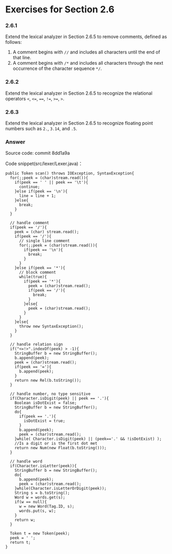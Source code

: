 # Exercises for Section 2.6

### 2.6.1

Extend the lexical analyzer in Section 2.6.5 to remove comments, defined as
follows:

1. A comment begins with `//` and includes all characters until the end of that line.
2. A comment begins with `/*` and includes all characters through the next
   occurrence of the character sequence `*/`.

### 2.6.2

Extend the lexical analyzer in Section 2.6.5 to recognize the relational
operators `<`, `<=`, `==`, `!=`, `>=`, `>`.

### 2.6.3

Extend the lexical analyzer in Section 2.6.5 to recognize floating point numbers
such as `2.`, `3.14`, and `.5`.

### Answer

Source code: commit 8dd1a9a

Code snippet(src/lexer/Lexer.java)：

```
public Token scan() throws IOException, SyntaxException{
  for(;;peek = (char)stream.read()){
    if(peek == ' ' || peek == '\t'){
      continue;
    }else if(peek == '\n'){
      line = line + 1;
    }else{
      break;
    }
  }

  // handle comment
  if(peek == '/'){
    peek = (char) stream.read();
    if(peek == '/'){
      // single line comment
      for(;;peek = (char)stream.read()){
        if(peek == '\n'){
          break;
        }
      }
    }else if(peek == '*'){
      // block comment
      while(true){
        if(peek == '*'){
          peek = (char)stream.read();
          if(peek == '/'){
            break;
          }
        }else{
          peek = (char)stream.read();
        }
      }
    }else{
      throw new SyntaxException();
    }
  }

  // handle relation sign
  if("<=!>".indexOf(peek) > -1){
    StringBuffer b = new StringBuffer();
    b.append(peek);
    peek = (char)stream.read();
    if(peek == '='){
      b.append(peek);
    }
    return new Rel(b.toString());
  }

  // handle number, no type sensitive
  if(Character.isDigit(peek) || peek == '.'){
    Boolean isDotExist = false;
    StringBuffer b = new StringBuffer();
    do{
      if(peek == '.'){
        isDotExist = true;
      }
      b.append(peek);
      peek = (char)stream.read();
    }while( Character.isDigit(peek) || (peek=='.' && !isDotExist) );
    //Is a digit or is the first dot met
    return new Num(new Float(b.toString()));
  }

  // handle word
  if(Character.isLetter(peek)){
    StringBuffer b = new StringBuffer();
    do{
      b.append(peek);
      peek = (char)stream.read();
    }while(Character.isLetterOrDigit(peek));
    String s = b.toString();
    Word w = words.get(s);
    if(w == null){
      w = new Word(Tag.ID, s);
      words.put(s, w);
    }
    return w;
  }

  Token t = new Token(peek);
  peek = ' ';
  return t;
}
```
